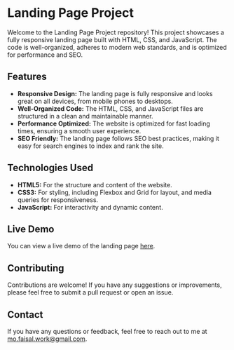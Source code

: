 # Landing Page Project

Welcome to the Landing Page Project repository! This project showcases a fully responsive landing page built with HTML, CSS, and JavaScript. The code is well-organized, adheres to modern web standards, and is optimized for performance and SEO.

## Features

- **Responsive Design:** The landing page is fully responsive and looks great on all devices, from mobile phones to desktops.
- **Well-Organized Code:** The HTML, CSS, and JavaScript files are structured in a clean and maintainable manner.
- **Performance Optimized:** The website is optimized for fast loading times, ensuring a smooth user experience.
- **SEO Friendly:** The landing page follows SEO best practices, making it easy for search engines to index and rank the site.

## Technologies Used

- **HTML5:** For the structure and content of the website.
- **CSS3:** For styling, including Flexbox and Grid for layout, and media queries for responsiveness.
- **JavaScript:** For interactivity and dynamic content.

## Live Demo

You can view a live demo of the landing page [here](https://company-lcytpc733-mohammed-faisals-projects.vercel.app/).

## Contributing

Contributions are welcome! If you have any suggestions or improvements, please feel free to submit a pull request or open an issue.

## Contact

If you have any questions or feedback, feel free to reach out to me at mo.faisal.work@gmail.com.

